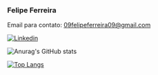 ### Felipe Ferreira
Email para contato: 09felipeferreira09@gmail.com



[![Linkedin](https://img.shields.io/badge/LinkedIn-0077B5?style=for-the-badge&logo=linkedin&logoColor=white)](https://www.linkedin.com/in/felipe-ferreira-612857209/)

![Anurag's GitHub stats](https://github-readme-stats.vercel.app/api?username=felipeferreira09&show_icons=true)


[![Top Langs](https://github-readme-stats.vercel.app/api/top-langs/?username=felipeferreira09)](https://github.com/felipeferreira09/github-readme-stats)




